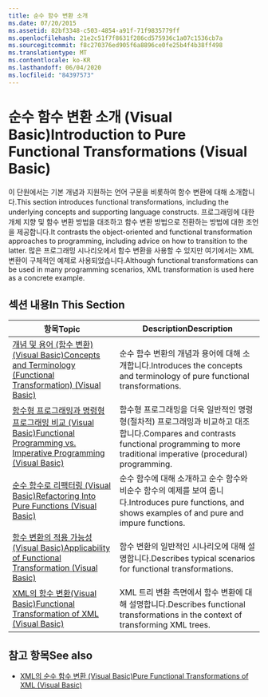 ```yaml
---
title: 순수 함수 변환 소개
ms.date: 07/20/2015
ms.assetid: 82bf3348-c503-4854-a91f-71f9835779ff
ms.openlocfilehash: 21e2c51f7f8631f286cd575936c1a07c1536cb7a
ms.sourcegitcommit: f8c270376ed905f6a8896ce0fe25b4f4b38ff498
ms.translationtype: MT
ms.contentlocale: ko-KR
ms.lasthandoff: 06/04/2020
ms.locfileid: "84397573"
---
```

# <a name="introduction-to-pure-functional-transformations-visual-basic"></a><span data-ttu-id="fcfde-102">순수 함수 변환 소개 (Visual Basic)</span><span class="sxs-lookup"><span data-stu-id="fcfde-102">Introduction to Pure Functional Transformations (Visual Basic)</span></span>
<span data-ttu-id="fcfde-103">이 단원에서는 기본 개념과 지원하는 언어 구문을 비롯하여 함수 변환에 대해 소개합니다.</span><span class="sxs-lookup"><span data-stu-id="fcfde-103">This section introduces functional transformations, including the underlying concepts and supporting language constructs.</span></span> <span data-ttu-id="fcfde-104">프로그래밍에 대한 개체 지향 및 함수 변환 방법을 대조하고 함수 변환 방법으로 전환하는 방법에 대한 조언을 제공합니다.</span><span class="sxs-lookup"><span data-stu-id="fcfde-104">It contrasts the object-oriented and functional transformation approaches to programming, including advice on how to transition to the latter.</span></span> <span data-ttu-id="fcfde-105">많은 프로그래밍 시나리오에서 함수 변환을 사용할 수 있지만 여기에서는 XML 변환이 구체적인 예제로 사용되었습니다.</span><span class="sxs-lookup"><span data-stu-id="fcfde-105">Although functional transformations can be used in many programming scenarios, XML transformation is used here as a concrete example.</span></span>  
  
## <a name="in-this-section"></a><span data-ttu-id="fcfde-106">섹션 내용</span><span class="sxs-lookup"><span data-stu-id="fcfde-106">In This Section</span></span>  
  
|<span data-ttu-id="fcfde-107">항목</span><span class="sxs-lookup"><span data-stu-id="fcfde-107">Topic</span></span>|<span data-ttu-id="fcfde-108">Description</span><span class="sxs-lookup"><span data-stu-id="fcfde-108">Description</span></span>|  
|-----------|-----------------|  
|[<span data-ttu-id="fcfde-109">개념 및 용어 (함수 변환) (Visual Basic)</span><span class="sxs-lookup"><span data-stu-id="fcfde-109">Concepts and Terminology (Functional Transformation) (Visual Basic)</span></span>](concepts-and-terminology-functional-transformation.md)|<span data-ttu-id="fcfde-110">순수 함수 변환의 개념과 용어에 대해 소개합니다.</span><span class="sxs-lookup"><span data-stu-id="fcfde-110">Introduces the concepts and terminology of pure functional transformations.</span></span>|  
|[<span data-ttu-id="fcfde-111">함수형 프로그래밍과 명령형 프로그래밍 비교 (Visual Basic)</span><span class="sxs-lookup"><span data-stu-id="fcfde-111">Functional Programming vs. Imperative Programming (Visual Basic)</span></span>](functional-programming-vs-imperative-programming.md)|<span data-ttu-id="fcfde-112">함수형 프로그래밍을 더욱 일반적인 명령형(절차적) 프로그래밍과 비교하고 대조합니다.</span><span class="sxs-lookup"><span data-stu-id="fcfde-112">Compares and contrasts functional programming to more traditional imperative (procedural) programming.</span></span>|  
|[<span data-ttu-id="fcfde-113">순수 함수로 리팩터링 (Visual Basic)</span><span class="sxs-lookup"><span data-stu-id="fcfde-113">Refactoring Into Pure Functions (Visual Basic)</span></span>](refactoring-into-pure-functions.md)|<span data-ttu-id="fcfde-114">순수 함수에 대해 소개하고 순수 함수와 비순수 함수의 예제를 보여 줍니다.</span><span class="sxs-lookup"><span data-stu-id="fcfde-114">Introduces pure functions, and shows examples of and pure and impure functions.</span></span>|  
|[<span data-ttu-id="fcfde-115">함수 변환의 적용 가능성 (Visual Basic)</span><span class="sxs-lookup"><span data-stu-id="fcfde-115">Applicability of Functional Transformation (Visual Basic)</span></span>](applicability-of-functional-transformation.md)|<span data-ttu-id="fcfde-116">함수 변환의 일반적인 시나리오에 대해 설명합니다.</span><span class="sxs-lookup"><span data-stu-id="fcfde-116">Describes typical scenarios for functional transformations.</span></span>|  
|[<span data-ttu-id="fcfde-117">XML의 함수 변환(Visual Basic)</span><span class="sxs-lookup"><span data-stu-id="fcfde-117">Functional Transformation of XML (Visual Basic)</span></span>](functional-transformation-of-xml.md)|<span data-ttu-id="fcfde-118">XML 트리 변환 측면에서 함수 변환에 대해 설명합니다.</span><span class="sxs-lookup"><span data-stu-id="fcfde-118">Describes functional transformations in the context of transforming XML trees.</span></span>|  
  
## <a name="see-also"></a><span data-ttu-id="fcfde-119">참고 항목</span><span class="sxs-lookup"><span data-stu-id="fcfde-119">See also</span></span>

- [<span data-ttu-id="fcfde-120">XML의 순수 함수 변환 (Visual Basic)</span><span class="sxs-lookup"><span data-stu-id="fcfde-120">Pure Functional Transformations of XML (Visual Basic)</span></span>](pure-functional-transformations-of-xml.md)
